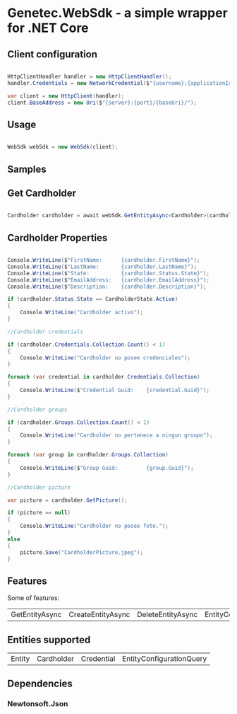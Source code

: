 # Genetec.WebSdk - a simple wrapper for .NET Core

## Client configuration

```c#

HttpClientHandler handler = new HttpClientHandler();
handler.Credentials = new NetworkCredential($"{username};{applicationId}", password);

var client = new HttpClient(handler);
client.BaseAddress = new Uri($"{server}:{port}/{baseUri}/");

```

## Usage

```c#

WebSdk webSdk = new WebSdk(client);

```
## Samples

## Get Cardholder

```c#

Cardholder cardholder = await webSdk.GetEntityAsync<Cardholder>(cardholderGuid);

```

## Cardholder Properties

```c#

Console.WriteLine($"FirstName:      {cardholder.FirstName}");
Console.WriteLine($"LastName:       {cardholder.LastName}");
Console.WriteLine($"State:          {cardholder.Status.State}");
Console.WriteLine($"EmailAddress:   {cardholder.EmailAddress}");
Console.WriteLine($"Description:    {cardholder.Description}");

if (cardholder.Status.State == CardholderState.Active)
{
    Console.WriteLine("Cardholder activo");
}

//Cardholder credentials

if (cardholder.Credentials.Collection.Count() < 1)
{
    Console.WriteLine("Cardholder no posee credenciales");
}

foreach (var credential in cardholder.Credentials.Collection)
{
    Console.WriteLine($"Credential Guid:    {credential.Guid}");
}

//Cardholder groups

if (cardholder.Groups.Collection.Count() < 1)
{
    Console.WriteLine("Cardholder no pertenece a ningun groupo");
}

foreach (var group in cardholder.Groups.Collection)
{
    Console.WriteLine($"Group Guid:         {group.Guid}");
}

//Cardholder picture

var picture = cardholder.GetPicture();

if (picture == null)
{
    Console.WriteLine("Cardholder no posee foto.");
}
else
{
    picture.Save("CardholderPicture.jpeg");
}

```

## Features
Some of features:

|    |    |    |    |
| ------ | ------ | ------ | ------ |
| GetEntityAsync | CreateEntityAsync | DeleteEntityAsync | EntityConfigurationQuery |

## Entities supported

|    |    |    |    |
| ------ | ------ | ------ | ------ |
| Entity | Cardholder | Credential | EntityConfigurationQuery |

## Dependencies

### Newtonsoft.Json
